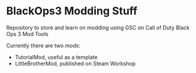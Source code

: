# BlackOps3 Modding Stuff
Repository to store and learn on modding using GSC on Call of Duty Black Ops 3 Mod Tools

Currently there are two *mods*:
- TutorialMod, useful as a template
- LittleBrotherMod, published on Steam Workshop
